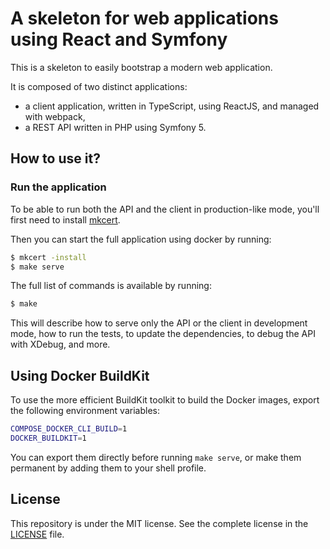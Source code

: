 # A skeleton for web applications using React and Symfony

This is a skeleton to easily bootstrap a modern web application.

It is composed of two distinct applications:
- a client application, written in TypeScript, using ReactJS, and managed with webpack,
- a REST API written in PHP using Symfony 5.

## How to use it?

### Run the application

To be able to run both the API and the client in production-like mode, you'll first need to install
[mkcert](https://github.com/FiloSottile/mkcert).

Then you can start the full application using docker by running:
```bash
$ mkcert -install
$ make serve
```

The full list of commands is available by running:
```bash
$ make
```

This will describe how to serve only the API or the client in development mode, how to run the tests, to update the
dependencies, to debug the API with XDebug, and more.

## Using Docker BuildKit

To use the more efficient BuildKit toolkit to build the Docker images, export the following environment variables:

```bash
COMPOSE_DOCKER_CLI_BUILD=1
DOCKER_BUILDKIT=1
```

You can export them directly before running `make serve`, or make them permanent by adding them to your shell profile.

## License

This repository is under the MIT license. See the complete license in the [LICENSE](https://github.com/damien-carcel/app-skeleton/blob/main/LICENSE) file.
